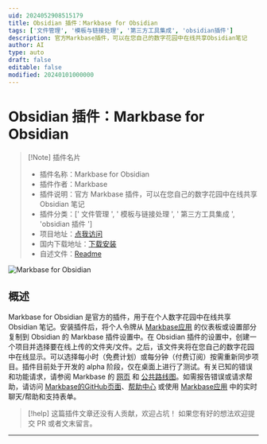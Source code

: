 ```yaml
---
uid: 2024052908515179
title: Obsidian 插件：Markbase for Obsidian
tags: ['文件管理', '模板与链接处理', '第三方工具集成', 'obsidian插件']
description: 官方Markbase插件，可以在您自己的数字花园中在线共享Obsidian笔记
author: AI
type: auto
draft: false
editable: false
modified: 20240101000000
---
```


# Obsidian 插件：Markbase for Obsidian

> [!Note] 插件名片
> - 插件名称：Markbase for Obsidian
> - 插件作者：Markbase
> - 插件说明：官方 Markbase 插件，可以在您自己的数字花园中在线共享 Obsidian 笔记
> - 插件分类：[' 文件管理 ', ' 模板与链接处理 ', ' 第三方工具集成 ', 'obsidian 插件 ']
> - 项目地址：[点我访问](https://github.com/markbase-obsidian/obsidian-markbase)
> - 国内下载地址：[下载安装](https://pkmer.cn/products/plugin/pluginMarket/?obsidian-markbase)
> - 自述文件：[Readme](https://ghproxy.net/https://raw.githubusercontent.com/markbase-obsidian/obsidian-markbase/master/README.md)

![Markbase for Obsidian](https://cdn.pkmer.cn/covers/obsidian-markbase_new.gif!pkmer)

## 概述

Markbase for Obsidian 是官方的插件，用于在个人数字花园中在线共享 Obsidian 笔记。安装插件后，将个人令牌从 [Markbase应用](https://app.markbase.xyz) 的仪表板或设置部分复制到 Obsidian 的 Markbase 插件设置中。在 Obsidian 插件的设置中，创建一个项目并选择要在线上传的文件夹/文件。之后，该文件夹将在您自己的数字花园中在线显示。可以选择每小时（免费计划）或每分钟（付费订阅）按需重新同步项目。插件目前处于开发的 alpha 阶段，仅在桌面上进行了测试。有关已知的错误和功能请求，请参阅 Markbase 的 [网页](https://markbase.xyz) 和 [公共路线图](https://markbase.featurebase.app/)。如需报告错误或请求帮助，请访问 [Markbase的GitHub页面](https://github.com/markbaseteam/obsidian-markbase)、[帮助中心](https://markbase.tawk.help/) 或使用 [Markbase应用](https://app.markbase.xyz) 中的实时聊天/帮助和支持表单。

> [!help]
> 这篇插件文章还没有人贡献，欢迎占坑！
> 如果您有好的想法欢迎提交 PR 或者文末留言。

---



